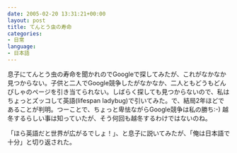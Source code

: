 ```yaml
---
date: 2005-02-20 13:31:21+00:00
layout: post
title: てんとう虫の寿命
categories:
- 日常
language:
- 日本語
---
```


息子にてんとう虫の寿命を聞かれのでGoogleで探してみたが、これがなかなか見つからない。子供と二人でGoogle競争したがなかなか、二人ともどうもどんぴしゃのページを引き当てられない。しばらく探しても見つからないので、私はちょっとズッコして英語(lifespan ladybug)で引いてみた。で、結局2年ほどであることが判明。つーことで、ちょっと卑怯ながらGoogle競争は私の勝ち:-) 越冬するらしい事は知っていたが、そう何回も越冬するわけではないのね。

「ほら英語だと世界が広がるでしょ！」、と息子に説いてみたが、「俺は日本語で十分」と切り返された。
